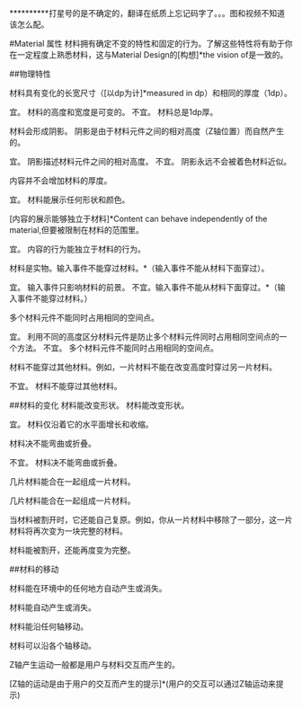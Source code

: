 **********打星号的是不确定的，翻译在纸质上忘记码字了。。。图和视频不知道该怎么配。

#Material 属性
材料拥有确定不变的特性和固定的行为。了解这些特性将有助于你在一定程度上熟悉材料，这与Material Design的[构想]*the vision of是一致的。

##物理特性

材料具有变化的长宽尺寸（[以dp为计]*measured in dp）和相同的厚度（1dp）。

宜。
材料的高度和宽度是可变的。
不宜。
材料总是1dp厚。

材料会形成阴影。
阴影是由于材料元件之间的相对高度（Z轴位置）而自然产生的。

宜。
阴影描述材料元件之间的相对高度。
不宜。
阴影永远不会被着色材料近似。

内容并不会增加材料的厚度。

宜。
材料能展示任何形状和颜色。

[内容的展示能够独立于材料]*Content can behave independently of the material,但要被限制在材料的范围里。

宜。
内容的行为能独立于材料的行为。

材料是实物。输入事件不能穿过材料。*（输入事件不能从材料下面穿过）。

宜。
输入事件只影响材料的前景。
不宜。输入事件不能从材料下面穿过。*（输入事件不能穿过材料。）

多个材料元件不能同时占用相同的空间点。

宜。
利用不同的高度区分材料元件是防止多个材料元件同时占用相同空间点的一个方法。
不宜。
多个材料元件不能同时占用相同的空间点。

材料不能穿过其他材料。例如，一片材料不能在改变高度时穿过另一片材料。

不宜。
材料不能穿过其他材料。

##材料的变化
材料能改变形状。
材料能改变形状。

宜。
材料仅沿着它的水平面增长和收缩。

材料决不能弯曲或折叠。

不宜。
材料决不能弯曲或折叠。

几片材料能合在一起组成一片材料。

几片材料能合在一起组成一片材料。

当材料被割开时，它还能自己复原。例如，你从一片材料中移除了一部分，这一片材料将再次变为一块完整的材料。

材料能被割开，还能再度变为完整。

##材料的移动

材料能在环境中的任何地方自动产生或消失。

材料能自动产生或消失。

材料能沿任何轴移动。

材料可以沿各个轴移动。

Z轴产生运动一般都是用户与材料交互而产生的。

[Z轴的运动是由于用户的交互而产生的提示]*(用户的交互可以通过Z轴运动来提示)
